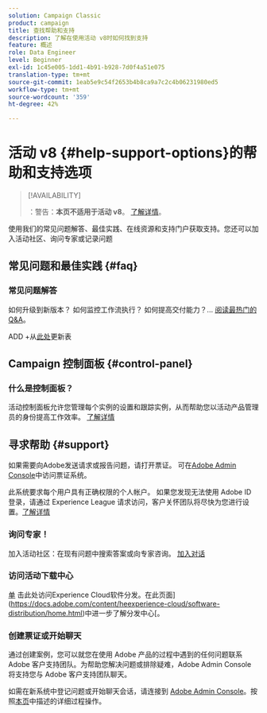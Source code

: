 ```yaml
---
solution: Campaign Classic
product: campaign
title: 查找帮助和支持
description: 了解在使用活动 v8时如何找到支持
feature: 概述
role: Data Engineer
level: Beginner
exl-id: 1c45e005-1dd1-4b91-b928-7d0f4a51e075
translation-type: tm+mt
source-git-commit: 1eab5e9c54f2653b4b8ca9a7c2c4b06231980ed5
workflow-type: tm+mt
source-wordcount: '359'
ht-degree: 42%

---
```


# 活动 v8 {#help-support-options}的帮助和支持选项


>[!AVAILABILITY]
>
> ：警告：**本页不适用于活动 v8**。 [了解详情](campaign-faq.md)。


使用我们的常见问题解答、最佳实践、在线资源和支持门户获取支持。您还可以加入活动社区、询问专家或记录问题

## 常见问题和最佳实践 {#faq}

### 常见问题解答

如何升级到新版本？ 如何监控工作流执行？ 如何提高交付能力？... [阅读最热门的Q&amp;A](campaign-faq.md)。

ADD +从[此处](https://experienceleague.adobe.com/docs/campaign-classic/using/getting-started/support.html?lang=en#faq)更新表

## Campaign 控制面板 {#control-panel}

### 什么是控制面板？

活动控制面板允许您管理每个实例的设置和跟踪实例，从而帮助您以活动产品管理员的身份提高工作效率。
[了解详情](../config/self-service.md)

## 寻求帮助 {#support}

如果需要向Adobe发送请求或报告问题，请打开票证。 可在[Adobe Admin Console](https://adminConsole.adobe.com/overview)中访问票证系统。

此系统要求每个用户具有正确权限的个人帐户。 如果您发现无法使用 Adobe ID 登录，请通过 Experience League 请求访问，客户关怀团队将尽快为您进行设置。[了解详情](https://helpx.adobe.com/cn/enterprise/using/support-for-experience-cloud.html)

### 询问专家！

加入活动社区：在现有问题中搜索答案或向专家咨询。 [加入对话](https://experienceleaguecommunities.adobe.cadobe-campaign-classic/ct-p/adobe-campaign-classic-community)

### 访问活动下载中心

[单](https://experience.adobe.com/#/downloads/content/software-distributicampaign.html) 击此处访问Experience Cloud软件分发。在此页面](https://docs.adobe.com/content/heexperience-cloud/software-distribution/home.html)中进一步了解分发中心[。

### 创建票证或开始聊天

通过创建案例，您可以就您在使用 Adobe 产品的过程中遇到的任何问题联系 Adobe 客户支持团队。为帮助您解决问题或排除疑难，Adobe Admin Console 将支持您与 Adobe 客户支持团队聊天。

如需在新系统中登记问题或开始聊天会话，请连接到 [Adobe Admin Console](https://adminConsole.adobe.com/overview)。按照[本页](https://helpx.adobe.com/enterprise/using/support-for-experience-cloud.html)中描述的详细过程操作。
